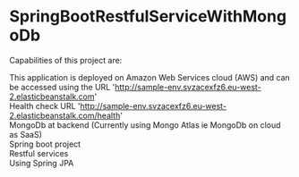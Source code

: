 # SpringBootRestfulServiceWithMongoDb
Capabilities of this project are:

This application is deployed on Amazon Web Services cloud (AWS) and can be accessed using the URL 'http://sample-env.svzacexfz6.eu-west-2.elasticbeanstalk.com' <br/>
Health check URL 'http://sample-env.svzacexfz6.eu-west-2.elasticbeanstalk.com/health' <br/>
MongoDb at backend (Currently using Mongo Atlas ie MongoDb on cloud as SaaS) <br/>
Spring boot project <br/>
Restful services <br/>
Using Spring JPA <br/>
